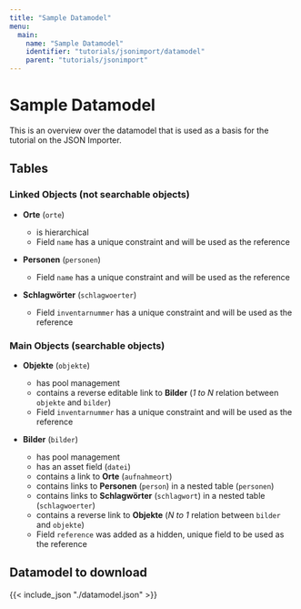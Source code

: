 ```yaml
---
title: "Sample Datamodel"
menu:
  main:
    name: "Sample Datamodel"
    identifier: "tutorials/jsonimport/datamodel"
    parent: "tutorials/jsonimport"
---
```


# Sample Datamodel

This is an overview over the datamodel that is used as a basis for the tutorial on the JSON Importer.

## Tables

### Linked Objects (not searchable objects)

* **Orte** (`orte`)
	* is hierarchical
	* Field `name` has a unique constraint and will be used as the reference

* **Personen** (`personen`)
	* Field `name` has a unique constraint and will be used as the reference

* **Schlagwörter** (`schlagwoerter`)
	* Field `inventarnummer` has a unique constraint and will be used as the reference

### Main Objects (searchable objects)

* **Objekte** (`objekte`)
	* has pool management
	* contains a reverse editable link to **Bilder** (*1 to N* relation between `objekte` and `bilder`)
	* Field `inventarnummer` has a unique constraint and will be used as the reference

* **Bilder** (`bilder`)
	* has pool management
	* has an asset field (`datei`)
	* contains a link to **Orte** (`aufnahmeort`)
	* contains links to **Personen** (`person`) in a nested table (`personen`)
	* contains links to **Schlagwörter** (`schlagwort`) in a nested table (`schlagwoerter`)
	* contains a reverse link to **Objekte** (*N to 1* relation between `bilder` and `objekte`)
	* Field `reference` was added as a hidden, unique field to be used as the reference

## Datamodel to download

{{< include_json "./datamodel.json" >}}
